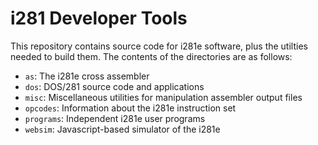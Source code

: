 # i281 Developer Tools
This repository contains source code for i281e software, plus the utilties needed to build them. The contents of the directories are as follows:
- `as`: The i281e cross assembler
- `dos`: DOS/281 source code and applications
- `misc`: Miscellaneous utilities for manipulation assembler output files
- `opcodes`: Information about the i281e instruction set
- `programs`: Independent i281e user programs
- `websim`: Javascript-based simulator of the i281e
